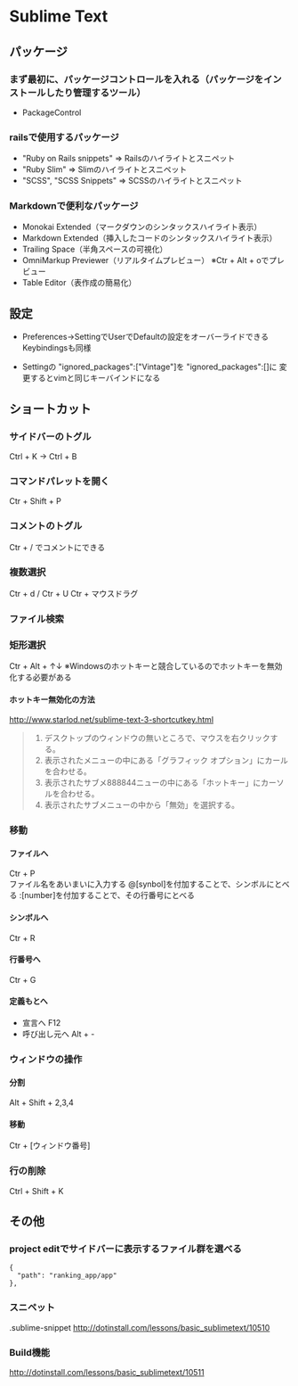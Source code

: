 # Sublime Text

## パッケージ

### まず最初に、パッケージコントロールを入れる（パッケージをインストールしたり管理するツール）
* PackageControl

### railsで使用するパッケージ
* "Ruby on Rails snippets" => Railsのハイライトとスニペット
* "Ruby Slim" => Slimのハイライトとスニペット
* "SCSS", "SCSS Snippets" => SCSSのハイライトとスニペット

### Markdownで便利なパッケージ
* Monokai Extended（マークダウンのシンタックスハイライト表示）
* Markdown Extended（挿入したコードのシンタックスハイライト表示）
* Trailing Space（半角スペースの可視化）
* OmniMarkup Previewer（リアルタイムプレビュー） ※Ctr + Alt + oでプレビュー
* Table Editor（表作成の簡易化）

## 設定
* Preferences→SettingでUserでDefaultの設定をオーバーライドできる
Keybindingsも同様

* Settingの
"ignored_packages":["Vintage"]を
"ignored_packages":[]に
変更するとvimと同じキーバインドになる

## ショートカット

### サイドバーのトグル
Ctrl + K → Ctrl + B

### コマンドパレットを開く
Ctr + Shift + P

### コメントのトグル
Ctr + / でコメントにできる

### 複数選択
  Ctr + d / Ctr + U
  Ctr + マウスドラグ

### ファイル検索

### 矩形選択
Ctr + Alt + ↑↓ ※Windowsのホットキーと競合しているのでホットキーを無効化する必要がある
#### ホットキー無効化の方法
http://www.starlod.net/sublime-text-3-shortcutkey.html
> 1. デスクトップのウィンドウの無いところで、マウスを右クリックする。
> 2. 表示されたメニューの中にある「グラフィック オプション」にカールを合わせる。
> 3. 表示されたサブメ888844ニューの中にある「ホットキー」にカーソルを合わせる。
> 4. 表示されたサブメニューの中から「無効」を選択する。

### 移動
#### ファイルへ
Ctr + P  
ファイル名をあいまいに入力する @[synbol]を付加することで、シンボルにとべる :[number]を付加することで、その行番号にとべる
#### シンボルへ
Ctr + R
#### 行番号へ
Ctr + G
#### 定義もとへ
* 宣言へ F12
* 呼び出し元へ Alt + -



### ウィンドウの操作
#### 分割
Alt + Shift + 2,3,4
#### 移動
Ctr + [ウィンドウ番号]

### 行の削除
Ctrl + Shift + K

## その他
### project editでサイドバーに表示するファイル群を選べる
    {
      "path": "ranking_app/app"
    },

### スニペット
.sublime-snippet
http://dotinstall.com/lessons/basic_sublimetext/10510

### Build機能
http://dotinstall.com/lessons/basic_sublimetext/10511

